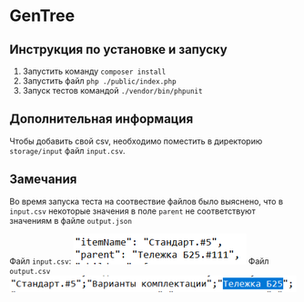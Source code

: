# GenTree
## Инструкция по установке и запуску
1. Запустить команду ```composer install```
2. Запустить файл ```php ./public/index.php```
3. Запуск тестов командой ```./vendor/bin/phpunit```
## Дополнительная информация
Чтобы добавить свой csv, 
необходимо поместить в директорию ```storage/input``` файл ```input.csv```.
## Замечания
Во время запуска теста на соотвествие файлов было выяснено, что в ```input.csv``` некоторые значения в поле ```parent``` не соответствуют значениям в файле ```output.json```

Файл ```input.csv```:
![Input](storage/images/input.png)
Файл ```output.csv```
![Output](storage/images/output.png)